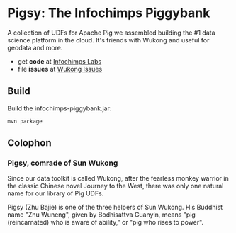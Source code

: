 # Pigsy: The Infochimps Piggybank

A collection of UDFs for Apache Pig we assembled building the #1 data science platform in the cloud. It's friends with Wukong and useful for geodata and more.

* get **code**     at [Infochimps Labs](https://github.com/infochimps-labs/pigsy)
* file **issues**  at [Wukong Issues](https://github.com/infochimps-labs/wukong/issues) 

## Build

Build the infochimps-piggybank.jar:

```
mvn package
```

## Colophon

### Pigsy, comrade of Sun Wukong

Since our data toolkit is called Wukong, after the fearless monkey warrior in the classic Chinese novel Journey to the West, there was only one natural name for our library of Pig UDFs. 

Pigsy (Zhu Bajie) is one of the three helpers of Sun Wukong. His Buddhist name "Zhu Wuneng", given by Bodhisattva Guanyin, means "pig (reincarnated) who is aware of ability," or "pig who rises to power".